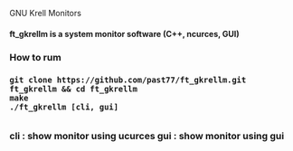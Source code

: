 GNU Krell Monitors 
<h4>ft_gkrellm is a system monitor software (C++, ncurces, GUI)<h4>
<h3> How to rum <h3>

```
git clone https://github.com/past77/ft_gkrellm.git ft_gkrellm && cd ft_gkrellm
make
./ft_gkrellm [cli, gui] 
 
```
cli : show monitor using ucurces
gui : show monitor using gui
